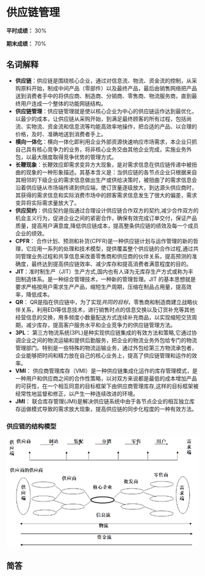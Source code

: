 # 供应链管理

**平时成绩：** 30%

**期末成绩：** 70%

## 名词解释

- **供应链**：供应链是围绕核心企业，通过对信息流、物流、资金流的控制，从采购原料开始，制成中间产品（零部件）以及最终产品，最后由销售网络把产品送到消费者手中的将供应商、制造商、分销商、零售商、物流服务商，直到最终用户连成一个整体的功能网链结构。
- **供应链管理**：供应链管理就是使以核心企业为中心的供应链运作达到最优化，以最少的成本，让供应链从采购开始，到满足最终顾客的所有过程，包括尚流、实物流、资金流和信息流等均能高效率地操作，把合适的产品、以合理的价格，及时、准确地送到消费者手上。
- **横向一体化**：横向一体化即利用企业外部资源快速响应市场需求，本企业只抓自己具有核心竞争力的业务，将非核心业务交由其他企业完成，实施业务外包，以最大限度取得竞争优势的管理方式。
- **长鞭现象**：长鞭效应即需求变异方大现象，是对需求信息在供应链传递中被扭曲的现象的一种形象描述。其基本含义是：当供应链的各节点企业只根据来自其相邻的下级企业的需求信息做出生产或供给决策时，被扭曲了的需求信息会沿着供应链从市场端传递到供应端，使订货量逐级放大，到达源头供应商时，其获得的需求信息和实际消费市场中的顾客需求信息发生了很大的偏差，需求变异将实际需求量放大了。
- **供应契约**：供应契约是指通过合理设计供应链合作双方的契约,减少合作双方的机会主义行为，促进企业之间的紧密合作，确保有效完成订单交付，保证产品质量，提高用户满意度,降低供应链成本，提高整条供应链的绩效及每一个成员企业的绩效。
- **CPFR**： 合作计划、预测和补货(CPFR)是一种供应链计划与运作管理的新的哲理，它应用一系列的处理和技术模型，提供覆盖整个供应链的合作过程,通过共同管理业务过程和共享信息来改善零售商和供应商的伙伴关系，提高预测的准确度，最终达到提高供应链效率、减少库存和提高消费者满意程度的目的。
- **JIT**：准时制生产（JIT）生产方式,国内也有人译为无库存生产方式或称为丰田制造体系。是一种综合管理技术，一种新的管理哲理。JIT 的基本思想就是要求严格按用户需求生产产品，缩短生产周期，压缩在制品占用量，提高效率，降低成本。
- **QR**： QR是指在供应链中，为了实现*共同的目标*，零售商和制造商建立战略伙伴关系，利用EDI等信息技术，进行销售时点的信息交换以及订货补充等其他经营信息的交换，用多频度小数量配送方式连续补充商品，以实现缩短交货周期，减少库存，提高客户服务水平和企业竞争力的供应链管理方法。
- **3PL**： 第三方物流系统(3PL)是种实现供应链集成的有效方法和策略,它通过协调企业之间的物流运输和提供后勤服务，把企业的物流业务外包给专门的物流管理部门。特别是一些特殊的物流运输业务，通过外包给第三方物流承包者，企业能够把时间和精力放在自己的核心业务上，提高了供应链管理和运作的效率。
- **VMI**： 供应商管理库存（VMI）是一种供应链集成化运作的库存管理模式，是一种用户和供应商之间的合作性策略，以对双方来说都是最低的成本增加产品的可获性，在一个相互同意的目标框架下由供应商管理库存,这样的目标框架被经常性地监督和修正，以产生一种连续改进的环境。
- **JMI**： 联合库存管理(JMI)是解决供应链系统中由于各节点企业的相互独立库存运做模式导致的需求放大现象，提高供应链的同步化程度的一种有效方法。





### 供应链的结构模型

![image](./images/供应链结构模型.png)

## 简答



